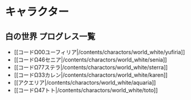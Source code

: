 # キャラクター

## 白の世界 プログレス一覧

* [[コードΩ00ユーフィリア|/contents/charactors/world_white/yufiria]]
* [[コードΩ46セニア|/contents/charactors/world_white/senia]]
* [[コードΩ77ステラ|/contents/charactors/world_white/sterra]]
* [[コードΩ33カレン|/contents/charactors/world_white/karen]]
* [[アクエリア|/contents/charactors/world_white/aquaria]]
* [[コードΩ47トト|/contents/charactors/world_white/toto]]